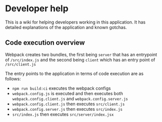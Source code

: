 # Developer help

This is a wiki for helping developers working in this application. It has detailed explanations of the application and known gotchas. 

## Code execution overview

Webpack creates two bundles, the first being `server` that has an entrypoint of `/src/index.js` and the second being `client` which has an entry point of `/src/client.js`

The entry points to the application in terms of code execution are as follows: 
- `npm run build:ci` executes the webpack configs
- `webpack.config.js` is executed and then executes both `webpack.config.client.js` and `webpack.config.server.js`
- `webpack.config.client.js` then executes `src/client.js` 
- `webpack.config.server.js` then executes `src/index.js` 
- `src/index.js` then executes `src/server/index.jsx`

